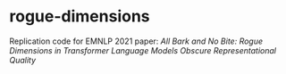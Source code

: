 # rogue-dimensions
Replication code for EMNLP 2021 paper:
*All Bark and No Bite: Rogue Dimensions in Transformer Language Models Obscure Representational Quality*
